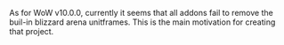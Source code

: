 As for WoW v10.0.0, currently it seems that all addons fail to remove the buil-in blizzard arena unitframes. This is the main motivation for creating that project.

